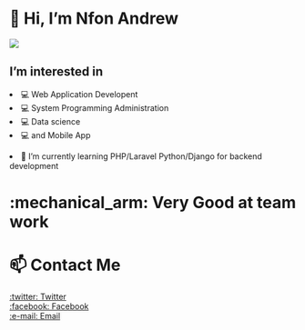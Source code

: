 <h1>👋 Hi, I’m Nfon Andrew</h1>
<img src ="https://static.thenounproject.com/png/246821-200.png"/>
<h2>I’m interested in </h2> 
<li> 💻 Web Application Developent</li>
<li> 💻 System Programming Administration</li>
<li> 💻 Data science</li>  
<li> 💻 and Mobile App</li>
<p><li>🌱 I’m currently learning PHP/Laravel Python/Django for backend development</li> 
<h1> :mechanical_arm: Very Good at team work</h1>
 <h1>📫 Contact Me </h1>
<a href="https://twitter.com/nfonandrew73">:twitter: Twitter </a> <br>
<a href="https://facebook.com/nfonandrew">:facebook: Facebook</a><br>
<a href="nfonandrew73@gmail.com">:e-mail: Email</a><br>
</p> 
<!---
andrew21-mch/andrew21-mch is a ✨ special ✨ repository because its `README.md` (this file) appears on your GitHub profile.
You can click the Preview link to take a look at your changes.


